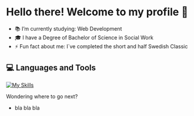 # Hello there! Welcome to my profile 👋

- 📚 I’m currently studying: Web Development
- 🎓 I have a Degree of Bachelor of Science in Social Work
- ⚡ Fun fact about me: I´ve completed the short and half Swedish Classic

## 💻 Languages and Tools
[![My Skills](https://skillicons.dev/icons?i=js,html,nodejs,vscode,ps,ai,figma,github,discord&theme=light)](https://skillicons.dev)</br>

Wondering where to go next?
- bla bla bla
